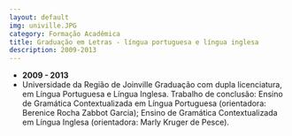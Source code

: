 ```yaml
---
layout: default
img: univille.JPG
category: Formação Acadêmica
title: Graduação em Letras - língua portuguesa e língua inglesa
description: 2009-2013
---
```


* __2009 - 2013__
* Universidade da Região de Joinville
Graduação com dupla licenciatura, em Língua Portuguesa e Língua Inglesa.
Trabalho de conclusão: Ensino de Gramática Contextualizada em Língua Portuguesa (orientadora: Berenice Rocha Zabbot Garcia); Ensino de Gramática Contextualizada em Língua Inglesa (orientadora: Marly Kruger de Pesce).
